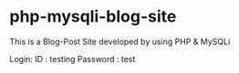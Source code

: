 # php-mysqli-blog-site
This is a Blog-Post Site developed by using PHP &amp; MySQLi

Login:
ID : testing
Password : test

